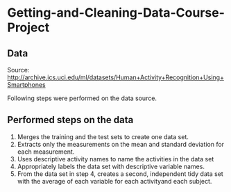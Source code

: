 # Getting-and-Cleaning-Data-Course-Project

## Data
Source: http://archive.ics.uci.edu/ml/datasets/Human+Activity+Recognition+Using+Smartphones

Following steps were performed on the data source.

## Performed steps on the data
1. Merges the training and the test sets to create one data set.
2. Extracts only the measurements on the mean and standard deviation for each measurement.
3. Uses descriptive activity names to name the activities in the data set
4. Appropriately labels the data set with descriptive variable names.
5. From the data set in step 4, creates a second, independent tidy data set with the average of each variable for each activityand each subject.
